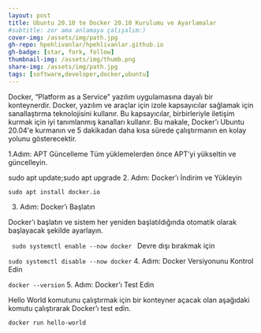 ```yaml
---
layout: post
title: Ubuntu 20.10 te Docker 20.10 Kurulumu ve Ayarlamalar
#subtitle: zor ama anlamaya çalışalım:)
cover-img: /assets/img/path.jpg
gh-repo: hpehlivanlar/hpehlivanlar.github.io
gh-badge: [star, fork, follow]
thumbnail-img: /assets/img/thumb.png
share-img: /assets/img/path.jpg
tags: [software,developer,docker,ubuntu]
---
```



Docker, “Platform as a Service” yazılım uygulamasına dayalı bir konteynerdir. Docker, yazılım ve araçlar için izole kapsayıcılar sağlamak için sanallaştırma teknolojisini kullanır. Bu kapsayıcılar, birbirleriyle iletişim kurmak için iyi tanımlanmış kanalları kullanır. Bu makale, Docker’ı Ubuntu 20.04'e kurmanın ve 5 dakikadan daha kısa sürede çalıştırmanın en kolay yolunu gösterecektir.


1.Adım: APT Güncelleme
Tüm yüklemelerden önce APT’yi yükseltin ve güncelleyin.

sudo apt update;sudo apt upgrade
2. Adım: Docker’ı İndirim ve Yükleyin

<code >sudo apt install docker.io </code>

3. Adım: Docker’ı Başlatın

Docker’ı başlatın ve sistem her yeniden başlatıldığında otomatik olarak başlayacak şekilde ayarlayın.

<code > sudo systemctl enable --now docker </code >
Devre dışı bırakmak için

<code >sudo systemctl disable --now docker</code >
4. Adım: Docker Versiyonunu Kontrol Edin

<code >docker --version</code >
5. Adım: Docker’ı Test Edin

Hello World komutunu çalıştırmak için bir konteyner açacak olan aşağıdaki komutu çalıştırarak Docker’ı test edin.

<code >docker run hello-world </code >
